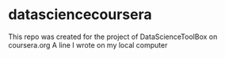 datasciencecoursera
===================

This repo was created for the project of DataScienceToolBox on coursera.org
A line I wrote on my local computer  
